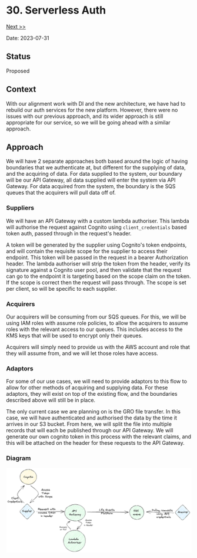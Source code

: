 # 30. Serverless Auth

[Next >>](9999-end.md)

Date: 2023-07-31

## Status

Proposed

## Context

With our alignment work with DI and the new architecture, we have had to rebuild our auth services for the new platform.
However, there were no issues with our previous approach, and its wider approach is still appropriate for our service,
so we will be going ahead with a similar approach.

## Approach

We will have 2 separate approaches both based around the logic of having boundaries that we authenticate at, but
different for the supplying of data, and the acquiring of data. For data supplied to the system, our boundary will be our API Gateway, all
data supplied will enter the system via API Gateway. For data acquired from the system, the boundary is the SQS queues that the acquirers
will pull data off of.

### Suppliers

We will have an API Gateway with a custom lambda authoriser. This lambda will authorise the request against Cognito
using `client_credentials` based token auth, passed through in the request's header.

A token will be generated by the supplier using Cognito's token endpoints, and will contain the requisite scope for the
supplier to access their endpoint. This token will be passed in the request in a bearer Authorization header. The lambda
authoriser will strip the token from the header, verify its signature against a Cognito user pool, and then validate
that the request can go to the endpoint it is targeting based on the scope claim on the token. If the scope is correct
then the request will pass through. The scope is set per client, so will be specific to each supplier.

### Acquirers

Our acquirers will be consuming from our SQS queues. For this, we will be using IAM roles with assume role policies, to
allow the acquirers to assume roles with the relevant access to our queues. This includes access to the KMS keys that
will be used to encrypt only their queues.

Acquirers will simply need to provide us with the AWS account and role that they will assume from, and we will let
those roles have access.

### Adaptors

For some of our use cases, we will need to provide adaptors to this flow to allow for other methods of acquiring and
supplying data. For these adaptors, they will exist on top of the existing flow, and the boundaries described above will
still be in place.

The only current case we are planning on is the GRO file transfer. In this case, we will have authenticated and
authorised the data by the time it arrives in our S3 bucket. From here, we will split the file into multiple records
that will each be published through our API Gateway. We will generate our own cognito token in this process with the
relevant claims, and this will be attached on the header for these requests to the API Gateway.

### Diagram

![image](../img/serverless-auth.png)
